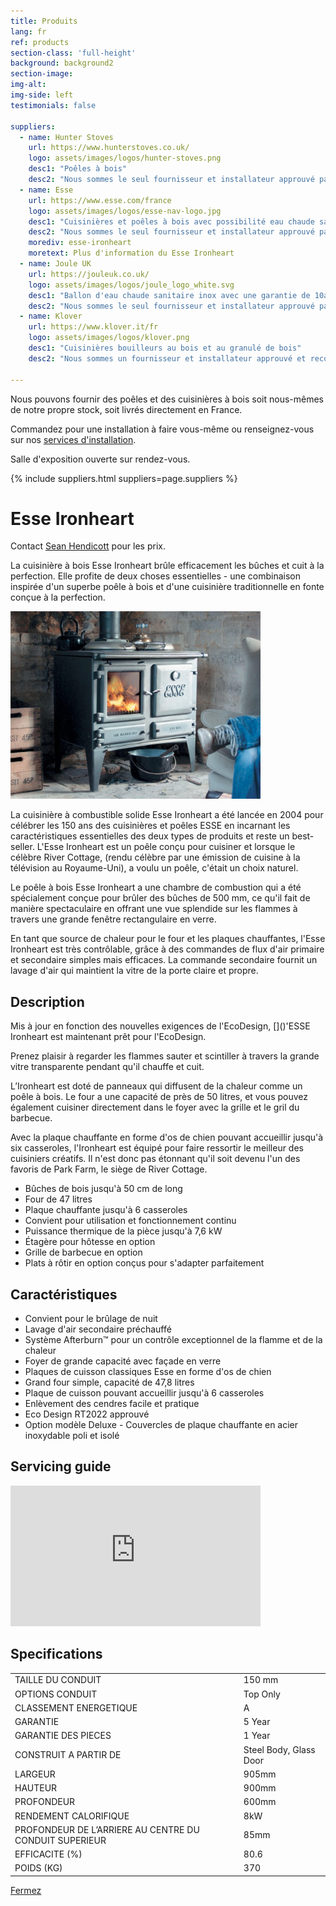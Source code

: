 ```yaml
---
title: Produits
lang: fr
ref: products
section-class: 'full-height'
background: background2
section-image:
img-alt:
img-side: left
testimonials: false

suppliers:
  - name: Hunter Stoves
    url: https://www.hunterstoves.co.uk/
    logo: assets/images/logos/hunter-stoves.png
    desc1: "Poêles à bois"
    desc2: "Nous sommes le seul fournisseur et installateur approuvé par Hunter en Bretagne"
  - name: Esse
    url: https://www.esse.com/france
    logo: assets/images/logos/esse-nav-logo.jpg
    desc1: "Cuisinières et poêles à bois avec possibilité eau chaude sanitaire, cuisinières électrique"
    desc2: "Nous sommes le seul fournisseur et installateur approuvé par Esse en Bretagne"
    morediv: esse-ironheart
    moretext: Plus d'information du Esse Ironheart
  - name: Joule UK
    url: https://jouleuk.co.uk/
    logo: assets/images/logos/joule_logo_white.svg
    desc1: "Ballon d'eau chaude sanitaire inox avec une garantie de 10ans"
    desc2: "Nous sommes le seul fournisseur et installateur approuvé par Joule en Bretagne"
  - name: Klover
    url: https://www.klover.it/fr
    logo: assets/images/logos/klover.png
    desc1: "Cuisinières bouilleurs au bois et au granulé de bois"
    desc2: "Nous sommes un fournisseur et installateur approuvé et recommandé par Klover en Bretagne"

---
```

<!--
- name: Jolly Mec
  url: https://jolly-mec.it/fr/poeles-et-thermopoeles
  logo: assets/images/logos/jolly-mec.png
  desc1: "Spécialiste en chaudières à granulés"
  desc2:
-->
Nous pouvons fournir des poêles et des cuisinières à bois soit nous-mêmes de notre propre stock, soit livrés directement en France.

Commandez pour une installation à faire vous-même ou renseignez-vous sur nos [services d'installation](#services).

Salle d'exposition ouverte sur rendez-vous.

{% include suppliers.html suppliers=page.suppliers %}

<!--Popups-->

<div id="esse-ironheart" class="modal">
<h1>Esse Ironheart</h1>
<p>Contact <a href="mailto: sean.hendicott@wanadoo.fr">Sean Hendicott</a> pour les prix.</p>

<p>La cuisinière à bois Esse Ironheart brûle efficacement les bûches et cuit à la perfection. Elle profite de deux choses essentielles - une combinaison inspirée d'un superbe poêle à bois et d'une cuisinière
traditionnelle en fonte conçue à la perfection.</p>

<img src="/assets/images/ironheart1.jpg" width="400" alt="Esse Ironheart cuisinière" />

<p>La cuisinière à combustible solide Esse Ironheart a été lancée en 2004 pour célébrer les 150 ans des
cuisinières et poêles ESSE en incarnant les caractéristiques essentielles des deux types de produits et reste un best-seller. L'Esse Ironheart est un poêle conçu pour cuisiner et lorsque le célèbre River
Cottage, (rendu célèbre par une émission de cuisine à la télévision au Royaume-Uni), a voulu un poêle,
c'était un choix naturel.</p>

<p>Le poêle à bois Esse Ironheart a une chambre de combustion qui a été spécialement conçue pour brûler
des bûches de 500 mm, ce qu'il fait de manière spectaculaire en offrant une vue splendide sur les
flammes à travers une grande fenêtre rectangulaire en verre.</p>

<p>En tant que source de chaleur pour le four et les plaques chauffantes, l'Esse Ironheart est très
contrôlable, grâce à des commandes de flux d'air primaire et secondaire simples mais efficaces. La
commande secondaire fournit un lavage d'air qui maintient la vitre de la porte claire et propre.</p>

<h2>Description</h2>

<p>Mis à jour en fonction des nouvelles exigences de l'EcoDesign, []()'ESSE Ironheart est maintenant prêt pour
l'EcoDesign.</p>

<p>Prenez plaisir à regarder les flammes sauter et scintiller à travers la grande vitre transparente pendant
qu'il chauffe et cuit.</p>

<p>L’Ironheart est doté de panneaux qui diffusent de la chaleur comme un poêle à bois. Le four a une
capacité de près de 50 litres, et vous pouvez également cuisiner directement dans le foyer avec la grille
et le gril du barbecue.</p>

<p>Avec la plaque chauffante en forme d'os de chien pouvant accueillir jusqu'à six casseroles, l'Ironheart est équipé pour faire ressortir le meilleur des cuisiniers créatifs. Il n'est donc pas étonnant qu'il soit devenu l'un des favoris de Park Farm, le siège de River Cottage.</p>

<ul>
  <li>Bûches de bois jusqu'à 50 cm de long</li>
  <li>Four de 47 litres</li>
  <li>Plaque chauffante jusqu'à 6 casseroles</li>
  <li>Convient pour utilisation et fonctionnement continu</li>
  <li>Puissance thermique de la pièce jusqu'à 7,6 kW</li>
  <li>Étagère pour hôtesse en option</li>
  <li>Grille de barbecue en option</li>
  <li>Plats à rôtir en option conçus pour s'adapter parfaitement</li>
</ul>

<h2>Caractéristiques</h2>

<ul>
  <li>Convient pour le brûlage de nuit</li>
  <li>Lavage d'air secondaire préchauffé</li>
  <li>Système Afterburn&trade; pour un contrôle exceptionnel de la flamme et de la chaleur</li>
  <li>Foyer de grande capacité avec façade en verre</li>
  <li>Plaques de cuisson classiques Esse en forme d'os de chien</li>
  <li>Grand four simple, capacité de 47,8 litres</li>
  <li>Plaque de cuisson pouvant accueillir jusqu'à 6 casseroles</li>
  <li>Enlèvement des cendres facile et pratique</li>
  <li>Eco Design RT2022 approuvé</li>
  <li>Option modèle Deluxe - Couvercles de plaque chauffante en acier inoxydable poli et isolé</li>
</ul>

<h2>Servicing guide</h2>
<iframe width="400" height="225" src="https://www.youtube.com/embed/BfIDrfxS4ZM" title="YouTube video player" frameborder="0" allow="accelerometer; autoplay; clipboard-write; encrypted-media; gyroscope; picture-in-picture" allowfullscreen></iframe>

<h2>Specifications</h2>
<table>
  <tr><td>TAILLE DU CONDUIT </td><td>150 mm</td></tr>
  <tr><td>OPTIONS CONDUIT</td><td>Top Only</td></tr>
  <tr><td>CLASSEMENT ENERGETIQUE</td><td>A</td></tr>
  <tr><td>GARANTIE</td><td>5 Year </td></tr>
  <tr><td>GARANTIE DES PIECES</td><td>1 Year </td></tr>
  <tr><td>CONSTRUIT A PARTIR DE</td><td>Steel Body, Glass Door </td></tr>
  <tr><td>LARGEUR </td><td>905mm </td></tr>
  <tr><td>HAUTEUR </td><td>900mm </td></tr>
  <tr><td>PROFONDEUR </td><td>600mm </td></tr>
  <tr><td>RENDEMENT CALORIFIQUE</td><td>8kW </td></tr>
  <tr><td>PROFONDEUR DE L’ARRIERE AU CENTRE DU CONDUIT
  SUPERIEUR</td><td>85mm </td></tr>
  <tr><td>EFFICACITE (%)</td><td>80.6 </td></tr>
  <tr><td>POIDS (KG) </td><td>370</td></tr>
</table>

  <a href="#" rel="modal:close">Fermez</a>
</div>
